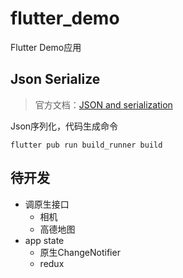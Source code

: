 # flutter_demo

Flutter Demo应用

## Json Serialize
> 官方文档：[JSON and serialization](https://flutter.dev/docs/development/data-and-backend/json)

Json序列化，代码生成命令
```
flutter pub run build_runner build
```

## 待开发

+ 调原生接口
    + 相机
    + 高德地图
+ app state
    + 原生ChangeNotifier
    + redux